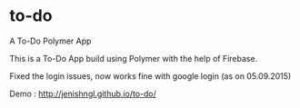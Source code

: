 # to-do
A To-Do Polymer App

This is a To-Do App build using Polymer with the help of Firebase.

Fixed the login issues, now works fine with google login (as on 05.09.2015)

Demo : http://jenishngl.github.io/to-do/
